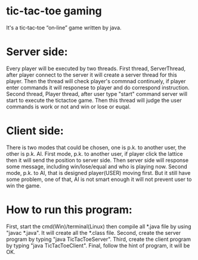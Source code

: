 # tic-tac-toe gaming
It's a tic‐tac‐toe “on‐line” game written by java.

# Server side:
Every player will be executed by two threads.
First thread, ServerThread, after player connect to the server it will create a server thread for this player. Then the thread will check player's commnad continuely, if player enter commands it will responese to player and do correspond instruction.
Second thread, Player thread, after user type "start" command server will start to execute the tictactoe game. Then this thread will judge the user commands is work or not and win or lose or euqal.

# Client side:
There is two modes that could be chosen, one is p.k. to another user, the other is p.k. AI.
First mode, p.k. to another user, if player click the lattice then it will send the position to server side. Then server side will response some message, including win/lose/equal and who is playing now.
Second mode, p.k. to AI, that is designed player(USER) moving first. But it still have some problem, one of that, AI is not smart enough it will not prevent user to win the game.

# How to run this program:
First, start the cmd(Win)/terminal(Linux) then compile all *.java file by using "javac *.java". It will create all the *.class file.
Second, create the server program by typing "java TicTacToeServer".
Third, create the client program by typing "java TicTacToeClient".
Final, follow the hint of program, it will be OK.
